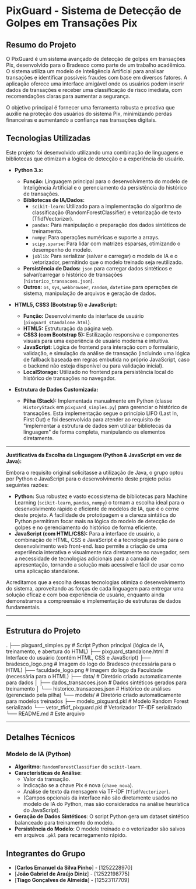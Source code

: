 # PixGuard - Sistema de Detecção de Golpes em Transações Pix

## Resumo do Projeto

O PixGuard é um sistema avançado de detecção de golpes em transações Pix, desenvolvido para o Bradesco como parte de um trabalho acadêmico. O sistema utiliza um modelo de Inteligência Artificial para analisar transações e identificar possíveis fraudes com base em diversos fatores. A aplicação oferece uma interface amigável onde os usuários podem inserir dados de transações e receber uma classificação de risco imediata, com recomendações claras para aumentar a segurança.

O objetivo principal é fornecer uma ferramenta robusta e proativa que auxilie na proteção dos usuários do sistema Pix, minimizando perdas financeiras e aumentando a confiança nas transações digitais.

## Tecnologias Utilizadas

Este projeto foi desenvolvido utilizando uma combinação de linguagens e bibliotecas que otimizam a lógica de detecção e a experiência do usuário.

* **Python 3.x:**
    * **Função:** Linguagem principal para o desenvolvimento do modelo de Inteligência Artificial e o gerenciamento da persistência do histórico de transações.
    * **Bibliotecas de IA/Dados:**
        * `scikit-learn`: Utilizado para a implementação do algoritmo de classificação (RandomForestClassifier) e vetorização de texto (TfidfVectorizer).
        * `pandas`: Para manipulação e preparação dos dados sintéticos de treinamento.
        * `numpy`: Para operações numéricas e suporte a arrays.
        * `scipy.sparse`: Para lidar com matrizes esparsas, otimizando o desempenho do modelo.
        * `joblib`: Para serializar (salvar e carregar) o modelo de IA e o vetorizador, permitindo que o modelo treinado seja reutilizado.
    * **Persistência de Dados:** `json` para carregar dados sintéticos e salvar/carregar o histórico de transações (`historico_transacoes.json`).
    * **Outros:** `os`, `sys`, `webbrowser`, `random`, `datetime` para operações de sistema, manipulação de arquivos e geração de dados.

* **HTML5, CSS3 (Bootstrap 5) e JavaScript:**
    * **Função:** Desenvolvimento da interface de usuário (`pixguard_standalone.html`).
    * **HTML5:** Estruturação da página web.
    * **CSS3 (com Bootstrap 5):** Estilização responsiva e componentes visuais para uma experiência de usuário moderna e intuitiva.
    * **JavaScript:** Lógica de frontend para interação com o formulário, validação, e simulação da análise de transação (incluindo uma lógica de fallback baseada em regras embutida no próprio JavaScript, caso o backend não esteja disponível ou para validação inicial).
    * **LocalStorage:** Utilizado no frontend para persistência local do histórico de transações no navegador.

* **Estrutura de Dados Customizada:**
    * **Pilha (Stack):** Implementada manualmente em Python (classe `HistoryStack` em `pixguard_simples.py`) para gerenciar o histórico de transações. Esta implementação segue o princípio LIFO (Last In, First Out) e foi desenvolvida para atender ao requisito de "implementar a estrutura de dados sem utilizar bibliotecas da linguagem" de forma completa, manipulando os elementos diretamente.

---

**Justificativa da Escolha da Linguagem (Python & JavaScript em vez de Java):**

Embora o requisito original solicitasse a utilização de Java, o grupo optou por Python e JavaScript para o desenvolvimento deste projeto pelas seguintes razões:

* **Python:** Sua robustez e vasto ecossistema de bibliotecas para Machine Learning (`scikit-learn`, `pandas`, `numpy`) o tornam a escolha ideal para o desenvolvimento rápido e eficiente de modelos de IA, que é o cerne deste projeto. A facilidade de prototipagem e a clareza sintática do Python permitiram focar mais na lógica do modelo de detecção de golpes e no gerenciamento do histórico de forma eficiente.
* **JavaScript (com HTML/CSS):** Para a interface de usuário, a combinação de HTML, CSS e JavaScript é a tecnologia padrão para o desenvolvimento web front-end. Isso permite a criação de uma experiência interativa e visualmente rica diretamente no navegador, sem a necessidade de tecnologias adicionais para a camada de apresentação, tornando a solução mais acessível e fácil de usar como uma aplicação standalone.

Acreditamos que a escolha dessas tecnologias otimiza o desenvolvimento do sistema, aproveitando as forças de cada linguagem para entregar uma solução eficaz e com boa experiência de usuário, enquanto ainda demonstramos a compreensão e implementação de estruturas de dados fundamentais.

---

## Estrutura do Projeto

.
├── pixguard_simples.py         # Script Python principal (lógica de IA, treinamento, e abertura do HTML)
├── pixguard_standalone.html    # Interface do usuário (contém HTML, CSS e JavaScript)
├── bradesco_logo.png           # Imagem do logo do Bradesco (necessária para o HTML)
├── faculdade_logo.png          # Imagem do logo da Faculdade (necessária para o HTML)
├── data/                       # Diretório criado automaticamente para dados
│   ├── dados_transacoes.json   # Dados sintéticos gerados para treinamento
│   └── historico_transacoes.json # Histórico de análises (gerenciado pela pilha)
└── models/                     # Diretório criado automaticamente para modelos treinados
├── modelo_pixguard.pkl     # Modelo Random Forest serializado
└── vetor_tfidf_pixguard.pkl # Vetorizador TF-IDF serializado
└── README.md                   # Este arquivo


---

## Detalhes Técnicos

### Modelo de IA (Python)

* **Algoritmo**: `RandomForestClassifier` do `scikit-learn`.
* **Características de Análise**:
    * Valor da transação.
    * Indicação se a chave Pix é nova (`chave_nova`).
    * Análise de texto da mensagem via TF-IDF (`TfidfVectorizer`).
    * (Campos opcionais da interface não são diretamente usados no modelo de IA do Python, mas são considerados na análise heurística do JavaScript).
* **Geração de Dados Sintéticos**: O script Python gera um dataset sintético balanceado para treinamento do modelo.
* **Persistência do Modelo**: O modelo treinado e o vetorizador são salvos em arquivos `.pkl` para recarregamento rápido.


## Integrantes do Grupo

* [**Carlos Emanuel da Silva Pinho**] - [1252228970]
* [**João Gabriel de Araújo Diniz**] - [12522198775]
* [**Tiago Gonçalves de Almeida**] - [12523117709]
